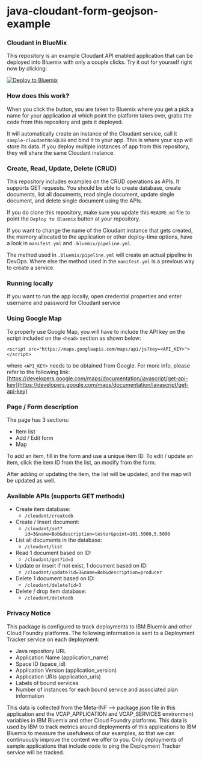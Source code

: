 # java-cloudant-form-geojson-example

### Cloudant in BlueMix

This repository is an example Cloudant API enabled application that can be deployed into
Bluemix with only a couple clicks. Try it out for yourself right now by clicking:

[![Deploy to Bluemix](https://bluemix.net/deploy/button.png)](https://bluemix.net/deploy?repository=https://github.com/snippet-java/java-cloudant-form-geojson-example.git)


### How does this work?

When you click the button, you are taken to Bluemix where you get a pick a name
for your application at which point the platform takes over, grabs the code from
this repository and gets it deployed.

It will automatically create an instance of the Cloudant service, call it
`sample-cloudantNoSQLDB` and bind it to your app. This is where your
app will store its data. If you deploy multiple instances of
app from this repository, they will share the same Cloudant instance.


### Create, Read, Update, Delete (CRUD)

This repository includes examples on the CRUD operations as APIs. It supports GET requests.
You should be able to create database, create documents, list all documents, read single document, 
update single document, and delete single document using the APIs.

If you do clone this repository, make sure you update this `README.md` file to point
the `Deploy to Bluemix` button at your repository.

If you want to change the name of the Cloudant instance that gets created, the memory
allocated to the application or other deploy-time options, have a look in `manifest.yml` and `.bluemix/pipeline.yml`.

The method used in `.bluemix/pipeline.yml` will create an actual pipeline in DevOps.
Where else the method used in the `manifest.yml` is a previous way to create a service. 


### Running locally

If you want to run the app locally, open credential.properties and enter username and password for Cloudant service


### Using Google Map

To properly use Google Map, you will have to include the API key on the script included on the `<head>` section as shown below:

`<script src="https://maps.googleapis.com/maps/api/js?key=<API_KEY>"></script>`

where `<API_KEY>` needs to be obtained from Google. For more info, please refer to the following link: [https://developers.google.com/maps/documentation/javascript/get-api-key](https://developers.google.com/maps/documentation/javascript/get-api-key)



### Page / Form description

The page has 3 sections:
- Item list
- Add / Edit form
- Map

To add an item, fill in the form and use a unique item ID.
To edit / update an item, click the item ID from the list, an modify from the form.

After adding or updating the item, the list will be updated, and the map will be updated as well.


### Available APIs (supports GET methods)

* Create item database:
  * `/cloudant/createdb`
* Create / Insert document:
  * `/cloudant/set?id=3&name=Bob&description=tester&point=101.5000,5.5000`
* List all documents in the database:
  * `/cloudant/list`
* Read 1 document based on ID:
  * `/cloudant/get?id=3`
* Update or insert if not exist, 1 document based on ID:
  * `/cloudant/update?id=3&name=Bob&description=producer`
* Delete 1 document based on ID:
  * `/cloudant/delete?id=3`
* Delete / drop item database:
  * `/cloudant/deletedb`



### Privacy Notice

This package is configured to track deployments to IBM Bluemix and other Cloud Foundry platforms. The following information is sent to a Deployment Tracker service on each deployment:

* Java repository URL
* Application Name (application_name)
* Space ID (space_id)
* Application Version (application_version)
* Application URIs (application_uris)
* Labels of bound services
* Number of instances for each bound service and associated plan information

This data is collected from the Meta-INF --> package.json file in this application and the VCAP_APPLICATION and VCAP_SERVICES environment variables in IBM Bluemix and other Cloud Foundry platforms. This data is used by IBM to track metrics around deployments of this applications to IBM Bluemix to measure the usefulness of our examples, so that we can continuously improve the content we offer to you. Only deployments of sample applications that include code to ping the Deployment Tracker service will be tracked.
